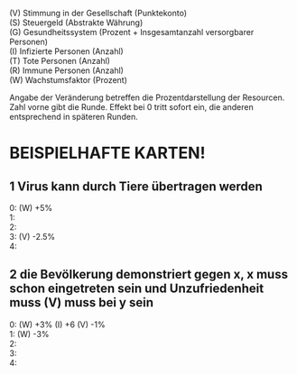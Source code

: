 (V) Stimmung in der Gesellschaft (Punktekonto)  
(S) Steuergeld (Abstrakte Währung)  
(G) Gesundheitssystem (Prozent + Insgesamtanzahl versorgbarer Personen)  
(I) Infizierte Personen (Anzahl)  
(T) Tote Personen (Anzahl)  
(R) Immune Personen (Anzahl)  
(W) Wachstumsfaktor (Prozent)  

Angabe der Veränderung betreffen die Prozentdarstellung der Resourcen.  
Zahl vorne gibt die Runde. Effekt bei 0 tritt sofort ein, die anderen entsprechend in späteren Runden.  

BEISPIELHAFTE KARTEN!  
=====================

## 1 Virus kann durch Tiere übertragen werden

0: (W) +5%  
1:   
2:   
3: (V) -2.5%  
4:   

## 2 die Bevölkerung demonstriert gegen x, x muss schon eingetreten sein und Unzufriedenheit muss (V) muss bei y sein

0: (W) +3% (I) +6 (V) -1%  
1: (W) -3%  
2:   
3:   
4:   

## 
